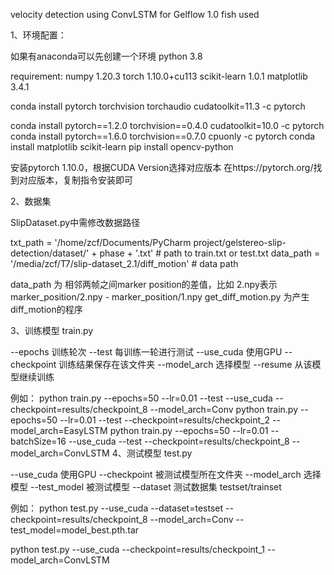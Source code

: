 velocity detection using ConvLSTM for Gelflow 1.0
fish used

1、环境配置：

如果有anaconda可以先创建一个环境 python 3.8

requirement:
numpy                         1.20.3
torch                         1.10.0+cu113
scikit-learn                  1.0.1
matplotlib                    3.4.1

conda install pytorch torchvision torchaudio cudatoolkit=11.3 -c pytorch

conda install pytorch==1.2.0 torchvision==0.4.0 cudatoolkit=10.0 -c pytorch
conda install pytorch==1.6.0 torchvision==0.7.0 cpuonly -c pytorch
conda install matplotlib scikit-learn 
pip install opencv-python

安装pytorch 1.10.0，根据CUDA Version选择对应版本
在https://pytorch.org/找到对应版本，复制指令安装即可

2、数据集

SlipDataset.py中需修改数据路径

txt_path = '/home/zcf/Documents/PyCharm project/gelstereo-slip-detection/dataset/' + phase + '.txt'  # path to train.txt or test.txt
data_path = '/media/zcf/T7/slip-dataset_2.1/diff_motion'  # data path

data_path 为 相邻两帧之间marker position的差值，比如 2.npy表示marker_position/2.npy - marker_position/1.npy
get_diff_motion.py 为产生diff_motion的程序

3、训练模型 train.py

--epochs 训练轮次
--test 每训练一轮进行测试
--use_cuda 使用GPU
--checkpoint 训练结果保存在该文件夹
--model_arch 选择模型
--resume 从该模型继续训练

例如：
python train.py --epochs=50 --lr=0.01 --test --use_cuda --checkpoint=results/checkpoint_8 --model_arch=Conv
python train.py --epochs=50 --lr=0.01 --test --checkpoint=results/checkpoint_2 --model_arch=EasyLSTM
python train.py --epochs=50 --lr=0.01 --batchSize=16 --use_cuda  --test  --checkpoint=results/checkpoint_8 --model_arch=ConvLSTM
4、测试模型 test.py

--use_cuda 使用GPU
--checkpoint 被测试模型所在文件夹
--model_arch 选择模型
--test_model 被测试模型
--dataset 测试数据集 testset/trainset

例如：
python test.py --use_cuda --dataset=testset --checkpoint=results/checkpoint_8 --model_arch=Conv --test_model=model_best.pth.tar
 
python test.py --use_cuda --checkpoint=results/checkpoint_1 --model_arch=ConvLSTM


